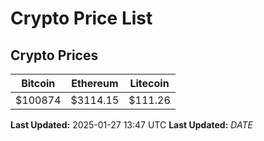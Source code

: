 # Crypto Price List

## Crypto Prices
| Bitcoin | Ethereum | Litecoin |
| ------- | -------- | -------- |
| $100874 | $3114.15 | $111.26 |
**Last Updated:** 2025-01-27 13:47 UTC
**Last Updated:** $DATE$
